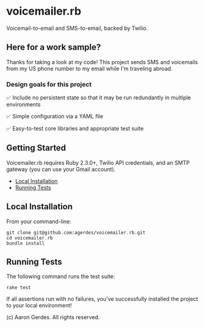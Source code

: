 # voicemailer.rb
Voicemail-to-email and SMS-to-email, backed by Twilio.

## Here for a work sample?
Thanks for taking a look at my code! This project sends SMS and voicemails from my US phone number to my email while I'm traveling abroad.

### Design goals for this project
:white_check_mark: Include no persistent state so that it may be run redundantly in multiple environments

:white_check_mark: Simple configuration via a YAML file

:white_check_mark: Easy-to-test core libraries and appropriate test suite



## Getting Started
Voicemailer.rb requires Ruby 2.3.0+, Twilio API credentials, and an SMTP gateway (you can use your Gmail account).

* [Local Installation](#local-installation)
* [Running Tests](#running-tests)


## Local Installation

From your command-line:

```
git clone git@github.com:agerdes/voicemailer.rb.git
cd voicemailer.rb
bundle install
```


## Running Tests

The following command runs the test suite:

```
rake test
```

If all assertions run with no failures, you've successfully installed the project to your local environment!


(c) Aaron Gerdes. All rights reserved.